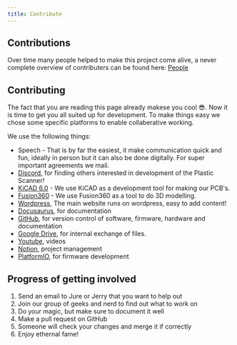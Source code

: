 ```yaml
---
title: Contribute
---
```


## Contributions
Over time many people helped to make this project come alive, a never complete overview of contributers can be found here: [People](https://plasticscanner.com/about/)
<!-- The results of their work can be found here: 

Thesis Markus & Gustav  
AED project  
Queena thesis  
Jitter feedback  
Dylan feedback   -->


## Contributing

The fact that you are reading this page already makese you cool 😎. Now it is time to get you all suited up for development. To make things easy we chose some specific platforms to enable collaberative working.

We use the following things:

* Speech - That is by far the easiest, it make communication quick and fun, ideally in person but it can also be done digitally. For super important agreements we mail.
* [Discord](https://discord.gg/FZebbqUAZp), for finding others interested in development of the Plastic Scanner!
* [KiCAD 6.0](https://kicad.org/download/) - We use KiCAD as a development tool for making our PCB's.
* [Fusion360](https://www.autodesk.eu/products/fusion-360/overview) - We use Fusion360 as a tool to do 3D modelling.
* [Wordpress](https://wordpress.com/), The main website runs on wordpress, easy to add content!
* [Docusaurus](https://docusaurus.io/), for documentation
* [GitHub](https://github.com/), for version control of software, firmware, hardware and documentation
* [Google Drive](https://drive.google.com/), for internal exchange of files.
* [Youtube](https://www.youtube.com/c/jerrydevos), videos
* [Notion](https://notion.so), project management
* [PlatformIO](https://platform.io), for firmware development


## Progress of getting involved

1. Send an email to Jure or Jerry that you want to help out
2. Join our group of geeks and nerd to find out what to work on
3. Do your magic, but make sure to document it well
4. Make a pull request on GitHub
5. Someone will check your changes and merge it if correctly
6. Enjoy ethernal fame!
